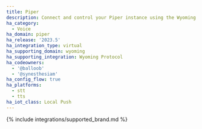 ```yaml
---
title: Piper
description: Connect and control your Piper instance using the Wyoming Protocol integration
ha_category:
  - Voice
ha_domain: piper
ha_release: '2023.5'
ha_integration_type: virtual
ha_supporting_domain: wyoming
ha_supporting_integration: Wyoming Protocol
ha_codeowners:
  - '@balloob'
  - '@synesthesiam'
ha_config_flow: true
ha_platforms:
  - stt
  - tts
ha_iot_class: Local Push
---
```


{% include integrations/supported_brand.md %}
